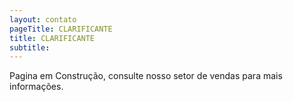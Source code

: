 ```yaml
---
layout: contato
pageTitle: CLARIFICANTE
title: CLARIFICANTE
subtitle: 
---
```


Pagina em Construção, consulte nosso setor de vendas para mais informações.

